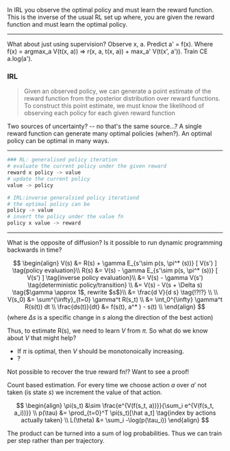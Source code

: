 In IRL you observe the optimal policy and must learn the reward function. This is the inverse of the usual RL set up where, you are given the reward function and must learn the optimal policy.

***

What about just using supervision?
Observe x, a.
Predict a' = f(x). Where f(x) = argmax_a V(t(x, a)) => r(x, a, t(x, a)) + max_a' V(t(x', a')).
Train CE a.log(a').


### IRL

> Given an observed policy, we can generate a point estimate of the reward function from the posterior distribution over reward functions. To construct this point estimate, we must know the likelihood of observing each policy for each given reward function

Two sources of uncertainty? -- no that's the same source...?
A single reward function can generate many optimal policies (when?).
An optimal policy can be optimal in many ways.

***


```python
### RL: generalised policy iteration
# evaluate the current policy under the given reward
reward x policy -> value
# update the current policy
value -> policy

# IRL:inverse generalsied policy iterationd
# the optimal policy can be
policy -> value
# invert the policy under the value fn
policy x value -> reward
```

***


What is the opposite of diffusion? Is it possible to run dynamic programming backwards in time?

$$
\begin{align}
V(s) &= R(s) + \gamma E_{s'\sim p(s, \pi^* (s))} [ V(s') ] \tag{policy evaluation}\\
R(s) &= V(s) - \gamma E_{s'\sim p(s, \pi^* (s))} [ V(s') ] \tag{inverse policy evaluation}\\
&= V(s) - \gamma V(s') \tag{deterministic policy/transition} \\
&= V(s) - V(s + \Delta s) \tag{$\gamma \approx 1$, rewrite $s$}\\
&= \frac{d V}{d s} \tag{!?!?} \\
\\
V(s_0) &= \sum^{\infty}_{t=0} \gamma^t R(s_t) \\
&= \int_0^{\infty} \gamma^t R(s(t)) dt \\
\frac{ds(t)}{dt} &= f(s(t), a^* ) - s(t) \\
\end{align}
$$
(where $\Delta s$ is a specific change in $s$ along the direction of the best action)

Thus, to estimate R(s), we need to learn $V$ from $\pi$. So what do we know about $V$ that might help?

- If $\pi$ is optimal, then $V$ should be monotonoically increasing.
- ?


Not possible to recover the true reward fn!? Want to see a proof!


Count based estimation.
For every time we choose action $a$ over $a'$ not taken (is state $s$) we increment the value of that action.

$$
\begin{align}
\pi(s_t) &\sim \frac{e^{V(f(s_t, a))}}{\sum_i e^{V(f(s_t, a_i))}} \\
p(\tau) &= \prod_{t=0}^T \pi(s_t)[\hat a_t] \tag{index by actions actually taken} \\
L(\theta) &= \sum_i -\log(p(\tau_i))
\end{align}
$$

The product can be turned into a sum of log probabilities. Thus we can train per step rather than per trajectory.
